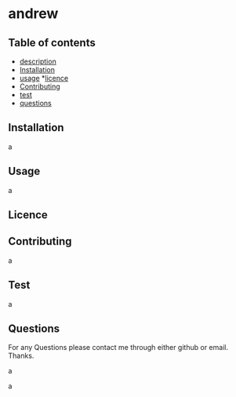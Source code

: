 # andrew
  ##  
  ## Table of contents
* [description](#description)
* [Installation](#Installation)
* [usage](#Usage)
*[licence](#Licence)
* [Contributing](#Contributing)
* [test](#Test)
* [questions](#Questions)

## Installation
a
## Usage
a
## Licence
 
## Contributing
a
## Test
a
## Questions
For any Questions please contact me through either github or email. Thanks.

a

a
